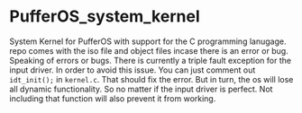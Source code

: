 # PufferOS_system_kernel
System Kernel for PufferOS with support for the C programming lanugage. repo comes with the iso file and object files incase there is an error or bug.
Speaking of errors or bugs. There is currently a triple fault exception for the input driver. In order to avoid this issue. You can just comment out `idt_init();` in `kernel.c`. That should fix the error. But in turn, the os will lose all dynamic functionality. So no matter if the input driver is perfect. Not including that function will also prevent it from working.
